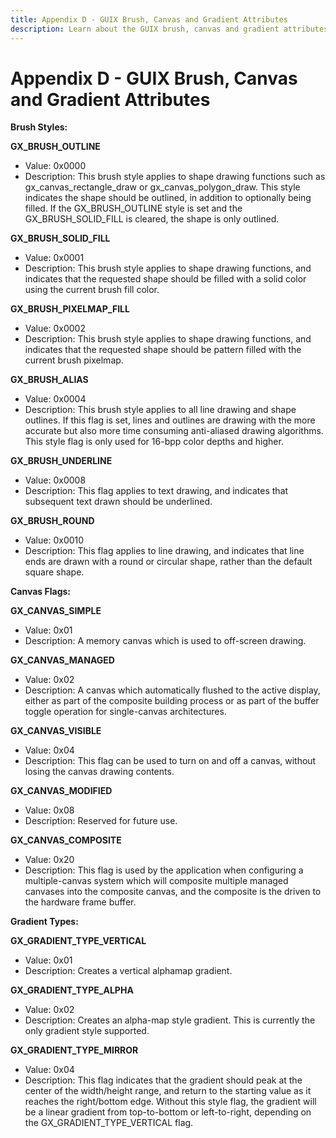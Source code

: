 ```yaml
---
title: Appendix D - GUIX Brush, Canvas and Gradient Attributes
description: Learn about the GUIX brush, canvas and gradient attributes.
---
```


# Appendix D - GUIX Brush, Canvas and Gradient Attributes

__**Brush Styles:**__

**GX_BRUSH_OUTLINE**
- Value: 0x0000
- Description: This brush style applies to shape drawing functions such as gx_canvas_rectangle_draw or gx_canvas_polygon_draw. This style indicates the shape should be outlined, in addition to optionally being filled. If the GX_BRUSH_OUTLINE style is set and the GX_BRUSH_SOLID_FILL is cleared, the shape is only outlined.

**GX_BRUSH_SOLID_FILL**
- Value: 0x0001
- Description: This brush style applies to shape drawing functions, and indicates that the requested shape should be filled with a solid color using the current brush fill color.

**GX_BRUSH_PIXELMAP_FILL**
- Value: 0x0002
- Description: This brush style applies to shape drawing functions, and indicates that the requested shape should be pattern filled with the current brush pixelmap.

**GX_BRUSH_ALIAS**
- Value: 0x0004
- Description: This brush style applies to all line drawing and shape outlines. If this flag is set, lines and outlines are drawing with the more accurate but also more time consuming anti-aliased drawing algorithms. This style flag is only used for 16-bpp color depths and higher.

**GX_BRUSH_UNDERLINE**
- Value: 0x0008
- Description: This flag applies to text drawing, and indicates that subsequent text drawn should be underlined.

**GX_BRUSH_ROUND**
- Value: 0x0010
- Description: This flag applies to line drawing, and indicates that line ends are drawn with a round or circular shape, rather than the default square shape.

__**Canvas Flags:**__

**GX_CANVAS_SIMPLE**
- Value: 0x01
- Description: A memory canvas which is used to off-screen drawing.

**GX_CANVAS_MANAGED**
- Value: 0x02
- Description: A canvas which automatically flushed to the active display, either as part of the composite building process or as part of the buffer toggle operation for single-canvas architectures.

**GX_CANVAS_VISIBLE**
- Value: 0x04
- Description: This flag can be used to turn on and off a canvas, without losing the canvas drawing contents.

**GX_CANVAS_MODIFIED**
- Value: 0x08
- Description: Reserved for future use.

**GX_CANVAS_COMPOSITE**
- Value: 0x20
- Description: This flag is used by the application when configuring a multiple-canvas system which will composite multiple managed canvases into the composite canvas, and the composite is the driven to the hardware frame buffer.

__**Gradient Types:**__

**GX_GRADIENT_TYPE_VERTICAL**
- Value: 0x01
- Description: Creates a vertical alphamap gradient.

**GX_GRADIENT_TYPE_ALPHA**
- Value: 0x02
- Description: Creates an alpha-map style gradient. This is currently the only gradient style supported.

**GX_GRADIENT_TYPE_MIRROR**
- Value: 0x04
- Description: This flag indicates that the gradient should peak at the center of the width/height range, and return to the starting value as it reaches the right/bottom edge. Without this style flag, the gradient will be a linear gradient from top-to-bottom or left-to-right, depending on the GX_GRADIENT_TYPE_VERTICAL flag.